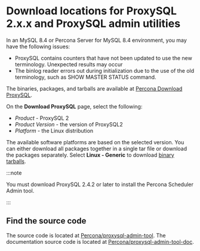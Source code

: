 # Download locations for ProxySQL 2.x.x and ProxySQL admin utilities

In an MySQL 8.4 or Percona Server for MySQL 8.4 environment, you may have the following issues:

* ProxySQL contains counters that have not been updated to use the new terminology. Unexpected results may occur
* The binlog reader errors out during initialization due to the use of the old terminology, such as SHOW MASTER STATUS command.

The binaries, packages, and tarballs are available at [Percona Download ProxySQL](https://www.percona.com/download-proxysql).

On the **Download ProxySQL** page, select the following:

* *Product* - ProxySQL 2
* *Product Version* - the version of ProxySQL2
* *Platform* - the Linux distribution

The available software platforms are based on the selected version. 
You can either download all packages together in a single tar file or download the packages separately. Select **Linux - Generic** to download [binary tarballs](install-proxysql2-tarball.md).

:::note

You must download ProxySQL 2.4.2 or later to install the Percona Scheduler Admin tool.

:::

## Find the source code

The source code is located at [Percona/proxysql-admin-tool](https://github.com/percona/proxysql-admin-tool). The documentation source code is located at [Percona/proxysql-admin-tool-doc](https://github.com/percona/proxysql-admin-tool-doc).

